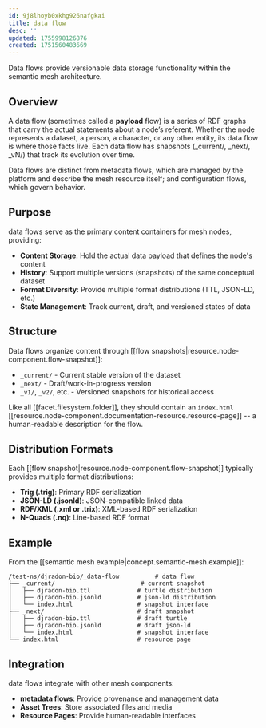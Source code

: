 ```yaml
---
id: 9j8lhoyb0xkhg926nafgkai
title: data flow
desc: ''
updated: 1755998126876
created: 1751560483669
---
```


Data flows provide versionable data storage functionality within the semantic mesh architecture. 

## Overview

A data flow (sometimes called a __payload__ flow) is a series of RDF graphs that carry the actual statements about a node’s referent. Whether the node represents a dataset, a person, a character, or any other entity, its data flow is where those facts live. Each data flow has snapshots (_current/, _next/, _vN/) that track its evolution over time. 

Data flows are distinct from metadata flows, which are managed by the platform and describe the mesh resource itself; and configuration flows, which govern behavior.


## Purpose

data flows serve as the primary content containers for mesh nodes, providing:

- **Content Storage**: Hold the actual data payload that defines the node's content
- **History**: Support multiple versions (snapshots) of the same conceptual dataset
- **Format Diversity**: Provide multiple format distributions (TTL, JSON-LD, etc.)
- **State Management**: Track current, draft, and versioned states of data

## Structure

Data flows organize content through [[flow snapshots|resource.node-component.flow-snapshot]]:

- `_current/` - Current stable version of the dataset
- `_next/` - Draft/work-in-progress version
- `_v1/`, `_v2/`, etc. - Versioned snapshots for historical access

Like all [[facet.filesystem.folder]], they should contain an `index.html` [[resource.node-component.documentation-resource.resource-page]] -- a human-readable description for the flow.

## Distribution Formats

Each [[flow snapshot|resource.node-component.flow-snapshot]] typically provides multiple format distributions:

- **Trig (.trig)**: Primary RDF serialization
- **JSON-LD (.jsonld)**: JSON-compatible linked data
- **RDF/XML (.xml or .trix)**: XML-based RDF serialization
- **N-Quads (.nq)**: Line-based RDF format

## Example

From the [[semantic mesh example|concept.semantic-mesh.example]]:

```
/test-ns/djradon-bio/_data-flow          # data flow
├── _current/                        # current snapshot
│   ├── djradon-bio.ttl             # turtle distribution
│   ├── djradon-bio.jsonld          # json-ld distribution
│   └── index.html                  # snapshot interface
├── _next/                          # draft snapshot
│   ├── djradon-bio.ttl             # draft turtle
│   ├── djradon-bio.jsonld          # draft json-ld
│   └── index.html                  # snapshot interface
└── index.html                      # resource page
```

## Integration

data flows integrate with other mesh components:

- **metadata flows**: Provide provenance and management data
- **Asset Trees**: Store associated files and media
- **Resource Pages**: Provide human-readable interfaces
